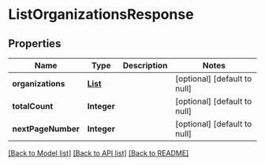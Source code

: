 # ListOrganizationsResponse
## Properties

| Name | Type | Description | Notes |
|------------ | ------------- | ------------- | -------------|
| **organizations** | [**List**](Organization.md) |  | [optional] [default to null] |
| **totalCount** | **Integer** |  | [optional] [default to null] |
| **nextPageNumber** | **Integer** |  | [optional] [default to null] |

[[Back to Model list]](../README.md#documentation-for-models) [[Back to API list]](../README.md#documentation-for-api-endpoints) [[Back to README]](../README.md)

